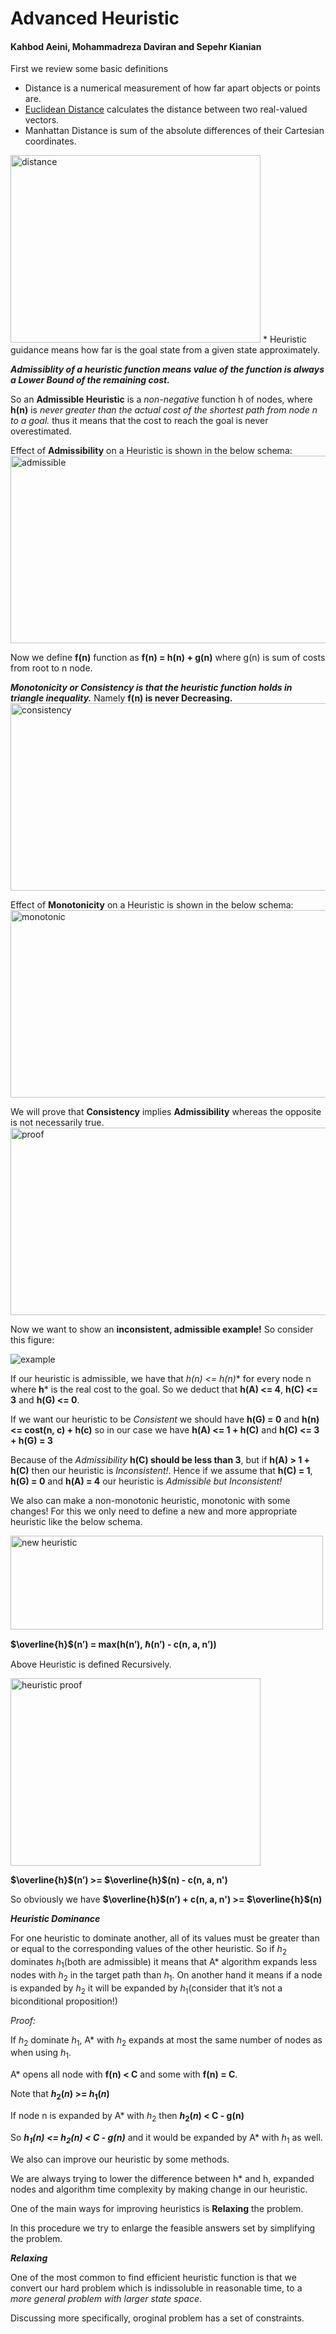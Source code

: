# Advanced Heuristic
#### Kahbod Aeini, Mohammadreza Daviran and Sepehr Kianian

First we review some basic definitions

* Distance is a numerical measurement of how far apart objects or points are.
* [Euclidean Distance](https://en.wikipedia.org/wiki/Euclidean_distance) calculates the distance between two real-valued vectors.
* Manhattan Distance is sum of the absolute differences of their Cartesian coordinates.
<img src="distance.png" alt="distance" width="400" height="300"/>
* Heuristic guidance means how far is the goal state from a given state approximately.

***Admissiblity of a heuristic function means value of the function is always a Lower Bound of the remaining cost.***

So an **Admissible Heuristic** is a *non-negative* function h of nodes, where **h(n)** is *never greater than the actual cost of the shortest path from node n to a goal.* thus it means that the cost to reach the goal is never overestimated.

Effect of **Admissibility** on a Heuristic is shown in the below schema:
<img src="admissible.png" alt="admissible" width="600" height="300"/>

Now we define **f(n)** function as **f(n) = h(n) + g(n)** where g(n) is sum of costs from root to n node.

***Monotonicity or Consistency is that the heuristic function holds in triangle inequality.*** Namely **f(n) is never Decreasing.**
<img src="consistency.png" alt="consistency" width="600" height="300"/>

Effect of **Monotonicity** on a Heuristic is shown in the below schema:
<img src="monotonic.png" alt="monotonic" width="600" height="300"/>

We will prove that **Consistency** implies **Admissibility** whereas the opposite is not necessarily true.
<img src="proof.png" alt="proof" width="800" height="300"/>


Now we want to show an **inconsistent, admissible example!**
So consider this figure:

![example](example.png)


If our heuristic is admissible, we have that **h(n) <= h*(n)** for every node n where **h*** is the real cost to the goal. So we deduct that **h(A) <= 4**, **h(C) <= 3** and **h(G) <= 0**.

If we want our heuristic to be *Consistent* we should have **h(G) = 0** and **h(n) <= cost(n, c) + h(c)** so in our case we have **h(A) <= 1 + h(C)** and **h(C) <= 3 + h(G) = 3**

Because of the *Admissibility* **h(C) should be less than 3**, but if **h(A) > 1 + h(C)** then our heuristic is *Inconsistent!*. Hence if we assume that **h(C) = 1**, **h(G) = 0** and **h(A) = 4** our heuristic is *Admissible but Inconsistent!*


We also can make a non-monotonic heuristic, monotonic with some changes!
For this we only need to define a new and more appropriate heuristic like the below schema.

<img src="Screen Shot 1400-08-05 at 00.31.06.png" alt="new heuristic" width="500" height="150"/>




**$\overline{h}$(n’) = max(h(n’), ℏ(n’) - c(n, a, n’))**

Above Heuristic is defined Recursively.

<img src="heuristic proof.png" alt="heuristic proof" width="400" height="300"/>

**$\overline{h}$(n’) >= $\overline{h}$(n) - c(n, a, n')**

So obviously we have **$\overline{h}$(n’) + c(n, a, n') >= $\overline{h}$(n)**

***Heuristic Dominance***

For one heuristic to dominate another, all of its values must be greater than or equal to the corresponding values of the other heuristic.
So if $h_{2}$ dominates $h_{1}$(both are admissible) it means that A* algorithm expands less nodes with $h_{2}$ in the target path than $h_{1}$.
On another hand it means if a node is expanded by $h_{2}$ it will be expanded by $h_{1}$(consider that it’s not a biconditional proposition!)

*Proof:*

If $h_{2}$ dominate $h_{1}$, A* with $h_{2}$ expands at most the same number of nodes as when using $h_{1}$.

A* opens all node with **f(n) < C** and some with **f(n) = C**.


Note that **$h_{2}(n)$ >= $h_{1}(n)$**

If node n is expanded by A* with $h_{2}$ then **$h_{2}(n)$ < C - g(n)**

So ***$h_{1}(n)$ <= $h_{2}(n)$ < C - g(n)*** and it would be expanded by A* with $h_{1}$ as well.

We also can improve our heuristic by some methods.

We are always trying to lower the difference between h* and h, expanded nodes and algorithm time complexity by making change in our heuristic.

One of the main ways for improving heuristics is **Relaxing** the problem.

In this procedure we try to enlarge the feasible answers set by simplifying the problem.

***Relaxing***

One of the most common to find efficient heuristic function is that we convert our hard problem which is indissoluble in reasonable time, to a *more general problem with larger state space*.

Discussing more specifically, oroginal problem has a set of constraints.